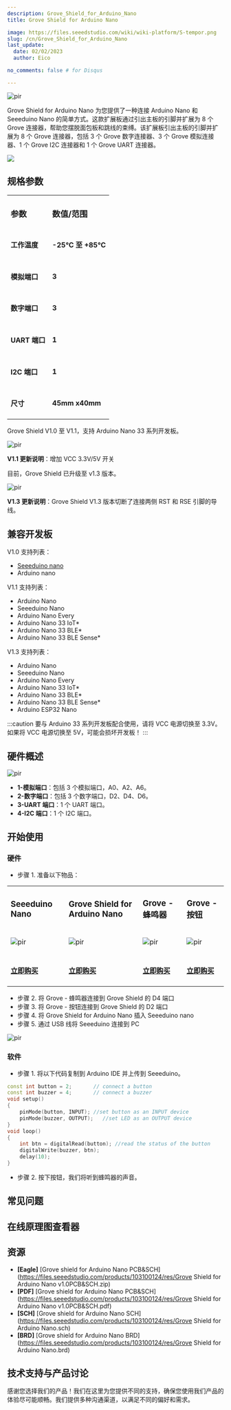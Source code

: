 ```yaml
---
description: Grove_Shield_for_Arduino_Nano
title: Grove Shield for Arduino Nano

image: https://files.seeedstudio.com/wiki/wiki-platform/S-tempor.png
slug: /cn/Grove_Shield_for_Arduino_Nano
last_update:
  date: 02/02/2023  
  author: Eico 

no_comments: false # for Disqus

---
```


<p style={{textAlign: 'center'}}><img src="https://files.seeedstudio.com/wiki/Grove-shield-for-Arduino-Nano/img/Grove-Shoeld-for-Arduino-Nano-front.png" alt="pir" width={600} height="auto" /></p>
Grove Shield for Arduino Nano 为您提供了一种连接 Arduino Nano 和 Seeeduino Nano 的简单方式。这款扩展板通过引出主板的引脚并扩展为 8 个 Grove 连接器，帮助您摆脱面包板和跳线的束缚。该扩展板引出主板的引脚并扩展为 8 个 Grove 连接器，包括 3 个 Grove 数字连接器、3 个 Grove 模拟连接器、1 个 Grove I2C 连接器和 1 个 Grove UART 连接器。

<p style={{textAlign: 'center'}}><a href="https://www.seeedstudio.com/Grove-Shield-for-Arduino-Nano-p-4112.html" target="_blank"><img src="https://files.seeedstudio.com/wiki/Seeed-WiKi/docs/images/300px-Get_One_Now_Banner-ragular.png" /></a></p>

## 规格参数

<table align="center">
  <tbody>
  <tr>
    <td><h3>参数</h3></td>
    <td><h3>数值/范围</h3></td>
  </tr>
  <tr>
    <td><h4>工作温度</h4></td>
    <td><h4>-25℃ 至 +85℃</h4></td>
  </tr>
  <tr>
    <td><h4>模拟端口</h4></td>
    <td><h4>3</h4></td>
  </tr>  
  <tr>
    <td><h4>数字端口</h4></td>
    <td><h4>3</h4></td>
  </tr>
  <tr>
    <td><h4>UART 端口</h4></td>
    <td><h4>1</h4></td>
  </tr>
  <tr>
    <td><h4>I2C 端口</h4></td>
    <td><h4>1</h4></td>
  </tr>
  <tr>
    <td><h4>尺寸</h4></td>
    <td><h4>45mm x40mm</h4></td>
  </tr>
  </tbody></table>

Grove Shield V1.0 至 V1.1，支持 Arduino Nano 33 系列开发板。

<p style={{textAlign: 'center'}}><img src="https://files.seeedstudio.com/wiki/Grove-shield-for-Arduino-Nano/img/change.png" alt="pir" width={600} height="auto" /></p>

**V1.1 更新说明**：增加 VCC 3.3V/5V 开关

目前，Grove Shield 已升级至 v1.3 版本。

<p style={{textAlign: 'center'}}><img src="https://files.seeedstudio.com/wiki/Grove-shield-for-Arduino-Nano/img/UUXvr7pmnK.png" alt="pir" width={350} height="auto" /></p>

**V1.3 更新说明**：Grove Shield V1.3 版本切断了连接两侧 RST 和 RSE 引脚的导线。

## 兼容开发板

V1.0 支持列表：

- [Seeeduino nano](https://www.seeedstudio.com/Seeeduino-Nano-p-4111.html)
- Arduino nano

V1.1 支持列表：

- Arduino Nano
- Seeeduino Nano
- Arduino Nano Every
- Arduino Nano 33 IoT*
- Arduino Nano 33 BLE*
- Arduino Nano 33 BLE Sense*

V1.3 支持列表：

- Arduino Nano
- Seeeduino Nano
- Arduino Nano Every
- Arduino Nano 33 IoT*
- Arduino Nano 33 BLE*
- Arduino Nano 33 BLE Sense*
- Arduino ESP32 Nano

:::caution
要与 Arduino 33 系列开发板配合使用，请将 VCC 电源切换至 3.3V。如果将 VCC 电源切换至 5V，可能会损坏开发板！
:::

## 硬件概述

<p style={{textAlign: 'center'}}><img src="https://files.seeedstudio.com/wiki/Grove-shield-for-Arduino-Nano/img/Grove-Shoeld-for-Arduino-Nano-back-rr.jpg" alt="pir" width={600} height="auto" /></p>

- **1-模拟端口**：包括 3 个模拟端口，A0、A2、A6。
- **2-数字端口**：包括 3 个数字端口，D2、D4、D6。
- **3-UART 端口**：1 个 UART 端口。
- **4-I2C 端口**：1 个 I2C 端口。

## 开始使用

### 硬件

- 步骤 1. 准备以下物品：

<table align="center">
  <tbody>
  <tr>
    <td><h3>Seeeduino Nano</h3></td>
    <td><h3>Grove Shield for Arduino Nano</h3></td>
    <td><h3>Grove - 蜂鸣器</h3></td>
    <td><h3>Grove - 按钮</h3></td>
  </tr>
  <tr>
    <td><p style={{textAlign: 'center'}}><img src="https://files.seeedstudio.com/wiki/Seeeduino-Nano/img/seeeduino-Nano-front.png" alt="pir" width={200} height="auto" /></p></td>
    <td><p style={{textAlign: 'center'}}><img src="https://files.seeedstudio.com/wiki/Grove-shield-for-Arduino-Nano/img/Grove-Shoeld-for-Arduino-Nano-wiki.jpg" alt="pir" width={200} height="auto" /></p></td>
    <td><p style={{textAlign: 'center'}}><img src="https://files.seeedstudio.com/wiki/Base_Shield_V2/img/Buzzer.png" alt="pir" width={200} height="auto" /></p></td>
    <td><p style={{textAlign: 'center'}}><img src="https://files.seeedstudio.com/wiki/Base_Shield_V2/img/button_s.jpg" alt="pir" width={200} height="auto" /></p></td>
  </tr>
  <tr>
    <td><h4><a href="https://www.seeedstudio.com/Seeeduino-Nano-p-4111.html" target="_blank"><span>立即购买</span></a></h4></td>
    <td><h4><a href="https://www.seeedstudio.com/Grove-Shield-for-Arduino-Nano-p-4112.html" target="_blank"><span>立即购买</span></a></h4></td>
    <td><h4><a href="https://www.seeedstudio.com/Grove-Buzzer-p-768.html" target="_blank"><span>立即购买</span></a></h4></td>
    <td><h4><a href="https://www.seeedstudio.com/category/Grove-Button-p-766.html" target="_blank"><span>立即购买</span></a></h4></td>
  </tr>  
  </tbody></table>

- 步骤 2. 将 Grove - 蜂鸣器连接到 Grove Shield 的 D4 端口
- 步骤 3. 将 Grove - 按钮连接到 Grove Shield 的 D2 端口
- 步骤 4. 将 Grove Shield for Arduino Nano 插入 Seeeduino nano
- 步骤 5. 通过 USB 线将 Seeeduino 连接到 PC

<p style={{textAlign: 'center'}}><img src="https://files.seeedstudio.com/wiki/Grove-shield-for-Arduino-Nano/img/hardwareconnect.jpg" alt="pir" width={600} height="auto" /></p>

### 软件

- 步骤 1. 将以下代码复制到 Arduino IDE 并上传到 Seeeduino。

```cpp
const int button = 2;       // connect a button
const int buzzer = 4;       // connect a buzzer
void setup()
{
    pinMode(button, INPUT); //set button as an INPUT device
    pinMode(buzzer, OUTPUT);   //set LED as an OUTPUT device
}
void loop()
{
    int btn = digitalRead(button); //read the status of the button
    digitalWrite(buzzer, btn);
    delay(10);
}
```

- 步骤 2. 按下按钮，我们将听到蜂鸣器的声音。

## 常见问题

## 在线原理图查看器

<div className="altium-ecad-viewer" data-project-src="https://files.seeedstudio.com/products/103100124/res/Grove Shield for Arduino Nano v1.0PCB&SCH.zip" style={{borderRadius: '0px 0px 4px 4px', height: 500, borderStyle: 'solid', borderWidth: 1, borderColor: 'rgb(241, 241, 241)', overflow: 'hidden', maxWidth: 1280, maxHeight: 700, boxSizing: 'border-box'}}>
</div>

## 资源

- **[Eagle]** [Grove shield for Arduino Nano PCB&SCH](https://files.seeedstudio.com/products/103100124/res/Grove Shield for Arduino Nano v1.0PCB&SCH.zip)
- **[PDF]** [Grove shield for Arduino Nano PCB&SCH](https://files.seeedstudio.com/products/103100124/res/Grove Shield for Arduino Nano v1.0PCB&SCH.pdf)
- **[SCH]** [Grove shield for Arduino Nano SCH](https://files.seeedstudio.com/products/103100124/res/Grove Shield for Arduino Nano.sch)
- **[BRD]** [Grove shield for Arduino Nano BRD](https://files.seeedstudio.com/products/103100124/res/Grove Shield for Arduino Nano.brd)

## 技术支持与产品讨论

感谢您选择我们的产品！我们在这里为您提供不同的支持，确保您使用我们产品的体验尽可能顺畅。我们提供多种沟通渠道，以满足不同的偏好和需求。

<div class="button_tech_support_container">
<a href="https://forum.seeedstudio.com/" class="button_forum"></a> 
<a href="https://www.seeedstudio.com/contacts" class="button_email"></a>
</div>

<div class="button_tech_support_container">
<a href="https://discord.gg/eWkprNDMU7" class="button_discord"></a> 
<a href="https://github.com/Seeed-Studio/wiki-documents/discussions/69" class="button_discussion"></a>
</div>